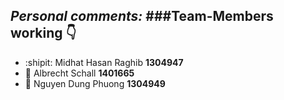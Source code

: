 *Personal comments:* 
###Team-Members working :point_down:
-
* :shipit: Midhat Hasan Raghib **1304947** 
* :space_invader: Albrecht Schall **1401665** 
* :hatched_chick: Nguyen Dung Phuong **1304949** 
